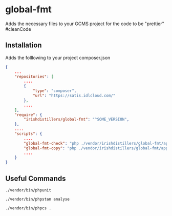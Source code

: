 # global-fmt
Adds the necessary files to your GCMS project for the code to be "prettier" #cleanCode


## Installation
Adds the folllowing to your project composer.json

```json
{
	...
	"repositories": [
		....
		{
			"type": "composer",
			"url": "https://satis.idlcloud.com/"
		},
		....
	],
	"require": {
		"irishdistillers/global-fmt": "^SOME_VERSION",
	},
    ....
	"scripts": {
		....
		"global-fmt-check": "php ./vendor/irishdistillers/global-fmt/application.php check",
		"global-fmt-copy": "php ./vendor/irishdistillers/global-fmt/application.php copy"
        ....
	}
}
```

## Useful Commands

`./vendor/bin/phpunit`

`./vendor/bin/phpstan analyse`

`./vendor/bin/phpcs .`
